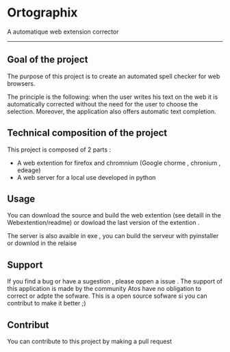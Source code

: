 # Ortographix
A automatique web extension corrector

---

## Goal of the project

The purpose of this project is to create an automated spell checker for web browsers.

The principle is the following: when the user writes his text on the web it is automatically corrected without 
the need for the user to choose the selection. Moreover, the application also offers automatic text completion.

## Technical composition of the project

This project is composed of 2 parts :
- A web extention for firefox and chromnium (Google chorme , chronium , edeage)
- A web server for a local use developed in python

## Usage

You can download the source and build the web extention (see detaill in the Webextention/readme) 
or dowload the last version of the extention . 

The server is also avaible in exe , you can build the serveur with pyinstaller or downlod in the relaise

## Support 

If you find a bug or have a sugestion , please oppen a issue . The support of this application is made by the community Atos have no obligation to correct or adpte the sofware.
This is a open source sofware si you can contribut to make it better ;) 

## Contribut

You can contribute to this project by making a pull request 